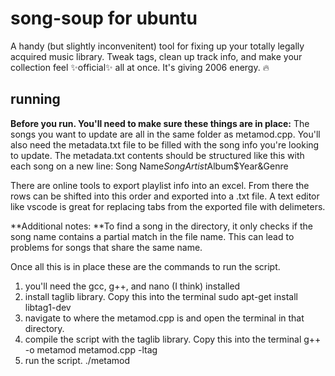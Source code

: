 # song-soup for ubuntu
A handy (but slightly inconvenitent) tool for fixing up your totally legally acquired music library. Tweak tags, clean up track info, and make your collection feel ✨official✨ all at once. It's giving 2006 energy. 🔥 

## running
**Before you run. You'll need to make sure these things are in place:**
The songs you want to update are all in the same folder as metamod.cpp. You'll also need the metadata.txt file to be filled with the song info you're looking to update. 
The metadata.txt contents should be structured like this with each song on a new line:
Song Name$Song Artist$Album$Year&Genre

There are online tools to export playlist info into an excel. From there the rows can be shifted into this order and exported into a .txt file. A text editor like vscode is great for replacing tabs from the exported file with delimeters.

**Additional notes: **To find a song in the directory, it only checks if the song name contains a partial match in the file name. This can lead to problems for songs that share the same name.

Once all this is in place these are the commands to run the script.

1. you'll need the gcc, g++, and nano (I think) installed
2. install taglib library. Copy this into the terminal sudo apt-get install libtag1-dev
3. navigate to where the metamod.cpp is and open the terminal in that directory.
4. compile the script with the taglib library. Copy this into the terminal g++ -o metamod metamod.cpp -ltag
5. run the script. ./metamod
